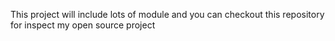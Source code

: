 This project will include lots of module and you can checkout this repository for inspect my open source project
